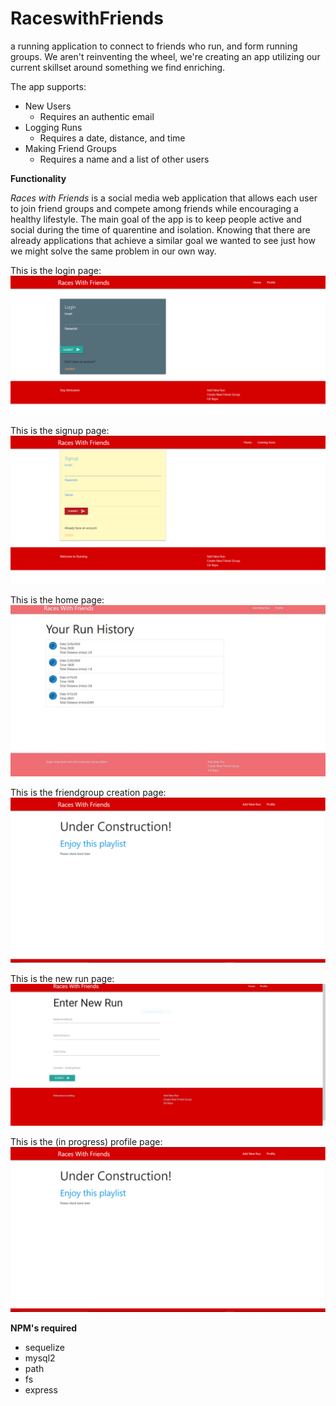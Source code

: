 # **RaceswithFriends**
a running application to connect to friends who run, and form running groups. We aren't reinventing the wheel, we're creating an app utilizing our current skillset around something we find enriching.

The app supports:
* New Users
    * Requires an authentic email
* Logging Runs
    * Requires a date, distance, and time
* Making Friend Groups
    * Requires a name and a list of other users

**Functionality**

*Races with Friends* is a social media web application that allows each user to join friend groups and compete among friends while encouraging a healthy lifestyle. The main goal of the app is to keep people active and social during the time of quarentine and isolation. Knowing that there are already applications that achieve a similar goal we wanted to see just how we might solve the same problem in our own way.

This is the login page: ![ screenshot 1](public\assets\images\login.png)

This is the signup page: ![ screenshot 2](public\assets\images\signup.png)

This is the home page: ![ screenshot 3](public\assets\images\indexcapture.JPG)

This is the friendgroup creation page: ![ screenshot 4](public\assets\images\profile.png)

This is the new run page: ![ screenshot 5](public\assets\images\newrun.JPG)

This is the (in progress) profile page: ![ screenshot 6](public\assets\images\profile.png)

**NPM's required**
* sequelize
* mysql2
* path
* fs
* express